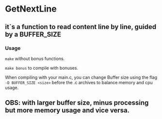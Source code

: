 # GetNextLine
## it`s a function to read content line by line, guided by a BUFFER_SIZE
### Usage
``make`` without bonus functions.

``make bonus`` to compile with bonuses.

When compiling with your main.c, you can change Buffer size using the flag ```-D BUFFER_SIZE <size>``` before the .c archives to balance memory and cpu usage.

## OBS: with larger buffer size, minus processing but more memory usage and vice versa.

